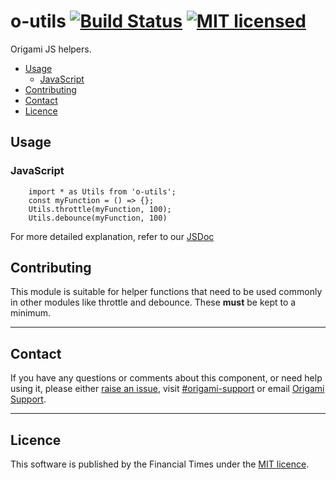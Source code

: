 # o-utils [![Build Status](https://circleci.com/gh/Financial-Times/o-utils.png?style=shield)](https://circleci.com/gh/Financial-Times/o-utils) [![MIT licensed](https://img.shields.io/badge/license-MIT-blue.svg)](#licence)

Origami JS helpers.

- [Usage](#usage)
	- [JavaScript](#javascript)
- [Contributing](#contributing)
- [Contact](#contact)
- [Licence](#licence)

## Usage

### JavaScript

```JS
    import * as Utils from 'o-utils';
    const myFunction = () => {};
    Utils.throttle(myFunction, 100);
    Utils.debounce(myFunction, 100)
```

For more detailed explanation, refer to our [JSDoc](http://codedocs.webservices.ft.com/v1/jsdoc/o-utils)


## Contributing

This module is suitable for helper functions that need to be used commonly in other modules like throttle and debounce. These **must** be kept to a minimum.


---

## Contact

If you have any questions or comments about this component, or need help using it, please either [raise an issue](https://github.com/Financial-Times/o-utils/issues), visit [#origami-support](https://financialtimes.slack.com/messages/origami-support/) or email [Origami Support](mailto:origami-support@ft.com).

----

## Licence

This software is published by the Financial Times under the [MIT licence](http://opensource.org/licenses/MIT).
